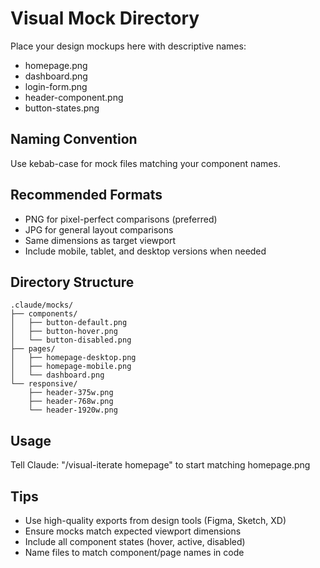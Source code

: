 # Visual Mock Directory

Place your design mockups here with descriptive names:
- homepage.png
- dashboard.png
- login-form.png
- header-component.png
- button-states.png

## Naming Convention
Use kebab-case for mock files matching your component names.

## Recommended Formats
- PNG for pixel-perfect comparisons (preferred)
- JPG for general layout comparisons
- Same dimensions as target viewport
- Include mobile, tablet, and desktop versions when needed

## Directory Structure
```
.claude/mocks/
├── components/
│   ├── button-default.png
│   ├── button-hover.png
│   └── button-disabled.png
├── pages/
│   ├── homepage-desktop.png
│   ├── homepage-mobile.png
│   └── dashboard.png
└── responsive/
    ├── header-375w.png
    ├── header-768w.png
    └── header-1920w.png
```

## Usage
Tell Claude: "/visual-iterate homepage" to start matching homepage.png

## Tips
- Use high-quality exports from design tools (Figma, Sketch, XD)
- Ensure mocks match expected viewport dimensions
- Include all component states (hover, active, disabled)
- Name files to match component/page names in code
